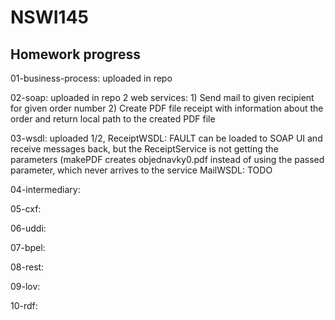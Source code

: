 # NSWI145

## Homework progress

01-business-process: uploaded in repo

02-soap: uploaded in repo
  2 web services:
    1) Send mail to given recipient for given order number
    2) Create PDF file receipt with information about the order and return local path to the created PDF file

03-wsdl: uploaded 1/2, ReceiptWSDL: FAULT can be loaded to SOAP UI and receive messages back, but the ReceiptService is not getting the parameters (makePDF creates objednavky0.pdf instead of using the passed parameter, which never arrives to the service
        MailWSDL: TODO

04-intermediary:

05-cxf:

06-uddi:

07-bpel:

08-rest:

09-lov:

10-rdf:


